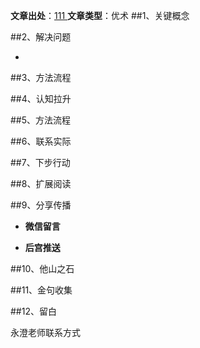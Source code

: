 **文章出处**：[111 ](http://mp.weixin.qq.com/s/oFV5jnQGuaK4khE_SSLLzg)
**文章类型**：优术
##1、关键概念


##2、解决问题

- 


##3、方法流程



##4、认知拉升


##5、方法流程


##6、联系实际

##7、下步行动

##8、扩展阅读

##9、分享传播

- **微信留言**

-	**后宫推送**

##10、他山之石

##11、金句收集

##12、留白


永澄老师联系方式



	
